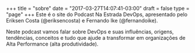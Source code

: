 +++
title = "sobre"
date = "2017-03-27T14:07:41-03:00"
draft = false
type = "page"
+++
Este é o site do Podcast Na Estrada DevOps, apresentado pelo Eriksen Costa (@eriksencosta) e Fernando Ike (@fernandoike).

Neste podcast vamos falar sobre DevOps e suas influências, origens, tendências, conceitos e tudo que ajude a transformar em organizações de Alta Performance (alta produtividade).
